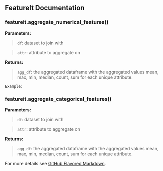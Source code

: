 ## FeatureIt Documentation


### featureit.aggregate_numerical_features()

**Parameters:**

> `df`: dataset to join with

> `attr`: attribute to aggregate on

**Returns:**

> `agg_df`: the aggregated dataframe with the aggregated values mean, max, min, median, count, sum for each unique attribute.

```
Example:
```

### featureit.aggregate_categorical_features()

**Parameters:**

> `df`: dataset to join with

> `attr`: attribute to aggregate on

**Returns:**

> `agg_df`: the aggregated dataframe with the aggregated values mean, max, min, median, count, sum for each unique attribute.

For more details see [GitHub Flavored Markdown](https://guides.github.com/features/mastering-markdown/).


